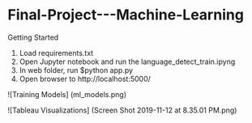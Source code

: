 # Final-Project---Machine-Learning

Getting Started

1. Load requirements.txt
2. Open Jupyter notebook and run the language_detect_train.ipyng
3. In web folder, run $python app.py 
4. Open browser to http://localhost:5000/

![Training Models]
(ml_models.png)


![Tableau Visualizations]
(Screen Shot 2019-11-12 at 8.35.01 PM.png)

